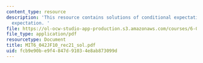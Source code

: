 ```yaml
---
content_type: resource
description: 'This resource contains solutions of conditional expectation and total
  expectation. '
file: https://ol-ocw-studio-app-production.s3.amazonaws.com/courses/6-042j-mathematics-for-computer-science-fall-2010/fcb9e90be9f4847d91034e8ab873099d_MIT6_042JF10_rec21_sol.pdf
file_type: application/pdf
resourcetype: Document
title: MIT6_042JF10_rec21_sol.pdf
uid: fcb9e90b-e9f4-847d-9103-4e8ab873099d
---
```

